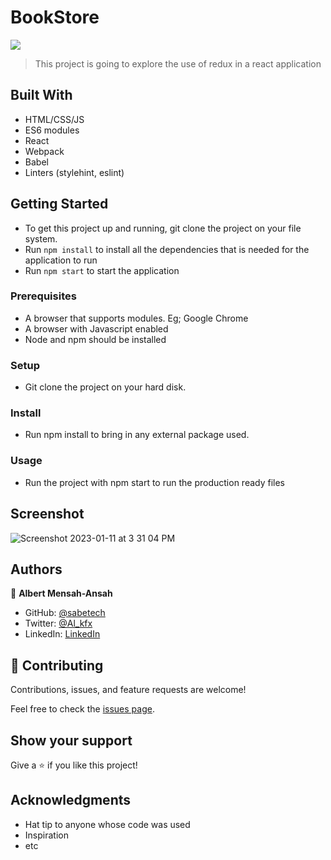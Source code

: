 # BookStore

![](https://img.shields.io/badge/Microverse-blueviolet)

> This project is going to explore the use of redux in a react application

## Built With

- HTML/CSS/JS
- ES6 modules
- React
- Webpack
- Babel
- Linters (stylehint, eslint)

## Getting Started

- To get this project up and running, git clone the project on your file system.
- Run `npm install` to install all the dependencies that is needed for the application to run
- Run `npm start` to start the application

### Prerequisites

- A browser that supports modules. Eg; Google Chrome
- A browser with Javascript enabled
- Node and npm should be installed

### Setup

- Git clone the project on your hard disk.

### Install

- Run npm install to bring in any external package used.

### Usage

- Run the project with npm start to run the production ready files

## Screenshot
![Screenshot 2023-01-11 at 3 31 04 PM](https://user-images.githubusercontent.com/4713955/211848710-cf1a3b52-1cf5-4cb6-a180-ecbce7c927d4.png)


## Authors

👤 **Albert Mensah-Ansah**

- GitHub: [@sabetech](https://github.com/sabetech)
- Twitter: [@Al_kfx](https://twitter.com/Al_kfx)
- LinkedIn: [LinkedIn](https://linkedin.com/in/Albertkma)

## 🤝 Contributing

Contributions, issues, and feature requests are welcome!

Feel free to check the [issues page](../../issues/).

## Show your support

Give a ⭐️ if you like this project!

## Acknowledgments

- Hat tip to anyone whose code was used
- Inspiration
- etc
